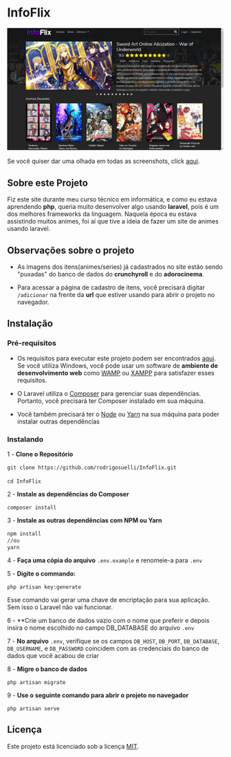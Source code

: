 # InfoFlix

![Screenshot](https://github.com/rodrigosuelli/InfoFlix/blob/master/screenshot.png)

Se você quiser dar uma olhada em todas as screenshots, click [aqui](https://drive.google.com/drive/folders/1AMb3vkXEdAruaHRhWOPTsYCWIP5ctUAe?usp=sharing).

## Sobre este Projeto

Fiz este site durante meu curso técnico em informática, e como eu estava aprendendo **php**, queria muito desenvolver algo usando **laravel**, pois é um dos melhores frameworks da linguagem. Naquela época eu estava assistindo muitos animes, foi aí que tive a ideia de fazer um site de animes usando laravel.

## Observações sobre o projeto

- As imagens dos itens(animes/series) já cadastrados no site estão sendo "puxadas" do banco de dados do **crunchyroll** e do **adorocinema**.

- Para acessar a página de cadastro de itens, você precisará digitar `/adicionar` na frente da **url** que estiver usando para abrir o projeto no navegador.

## Instalação

### Pré-requisitos

- Os requisitos para executar este projeto podem ser encontrados [aqui](https://laravel.com/docs/6.x/installation#server-requirements). Se você utiliza Windows, você pode usar um software de **ambiente de desenvolvimento web** como [WAMP](http://www.wampserver.com/en/) ou [XAMPP](https://www.apachefriends.org/pt_br/index.html) para satisfazer esses requisitos.

- O Laravel utiliza o [Composer](https://getcomposer.org/) para gerenciar suas dependências. Portanto, você precisará ter Composer instalado em sua máquina.

- Você também precisará ter o [Node](https://nodejs.org/en/) ou [Yarn](https://legacy.yarnpkg.com/en/) na sua máquina para poder instalar outras dependências

### Instalando

1 - **Clone o Repositório**

```
git clone https://github.com/rodrigosuelli/InfoFlix.git

cd InfoFlix
```

2 - **Instale as dependências do Composer**

```
composer install
```

3 - **Instale as outras dependências com NPM ou Yarn**

```
npm install
//ou
yarn
```

4 - **Faça uma cópia do arquivo** `.env.example` e renomeie-a para `.env`

5 - **Digite o commando:**
```
php artisan key:generate
```
Esse comando vai gerar uma chave de encriptação para sua aplicação. Sem isso o Laravel não vai funcionar.

6 - **Crie um banco de dados vazio com o nome que preferir e depois insira o nome escolhido no campo DB_DATABASE do arquivo `.env`

7 - **No arquivo** `.env`, verifique se os campos `DB_HOST`, `DB_PORT`, `DB_DATABASE`, `DB_USERNAME`, e `DB_PASSWORD` coincidem com as credenciais do banco de dados que você acabou de criar

8 - **Migre o banco de dados**

```
php artisan migrate
```
9 - **Use o seguinte comando para abrir o projeto no navegador**
```
php artisan serve
```
## Licença
Este projeto está licenciado sob a licença [MIT](https://github.com/rodrigosuelli/InfoFlix/blob/master/LICENSE).
